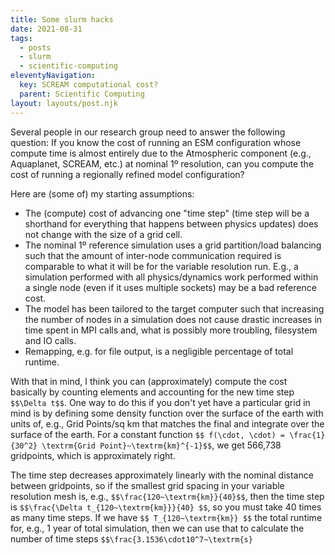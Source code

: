 ```yaml
---
title: Some slurm hacks
date: 2021-08-31
tags:
  - posts
  - slurm
  - scientific-computing
eleventyNavigation:
  key: SCREAM computational cost?
  parent: Scientific Computing
layout: layouts/post.njk
---
```


Several people in our research group need to answer the following question:
If you know the cost of running an ESM configuration whose compute time is almost entirely due to the Atmospheric component (e.g., Aquaplanet, SCREAM, etc.)
at nominal 1º resolution, can you compute the cost of running a regionally refined model configuration?

Here are (some of) my starting assumptions:
  * The (compute) cost of advancing one "time step" (time step will be a shorthand for everything that happens between physics updates) does not change with the size of a grid cell.
  * The nominal 1º reference simulation uses a grid partition/load balancing such that the amount of inter-node communication required is comparable to 
  what it will be for the variable resolution run. E.g., a simulation performed with all physics/dynamics work performed within a single node (even if it uses multiple sockets) may be a bad reference cost.
  * The model has been tailored to the target computer such that increasing the number of nodes in a simulation does not cause drastic increases 
  in time spent in MPI calls and, what is possibly more troubling, filesystem and IO calls. 
  * Remapping, e.g. for file output, is a negligible percentage of total runtime.

With that in mind, I think you can (approximately) compute the cost basically by counting elements and accounting for the new time step `$$\Delta t$$`.
One way to do this if you don't yet have a particular grid in mind is by defining some density function over the surface of the earth with units of, e.g., Grid Points/sq km 
that matches the final and integrate over the surface of the earth. For a constant function `$$ f(\cdot, \cdot) = \frac{1}{30^2} \textrm{Grid Point}~\textrm{km}^{-1}$$`,
we get 566,738 gridpoints, which is approximately right. 

The time step decreases approximately linearly with the nominal distance between gridpoints, so if the smallest grid spacing in your
variable resolution mesh is, e.g., `$$\frac{120~\textrm{km}}{40}$$`, then the time step is `$$\frac{\Delta t_{120~\textrm{km}}}{40} $$`, 
so you must take 40 times as many time steps. If we have `$$ T_{120~\textrm{km}} $$` the total runtime for, e.g., 1 year of total simulation,
then we can use that to calculate the number of time steps `$$\frac{3.1536\cdot10^7~\textrm{s} `






